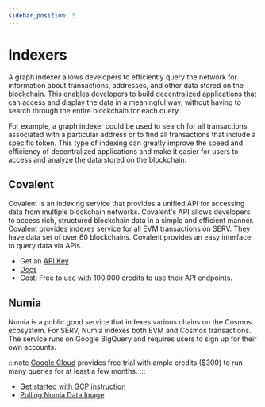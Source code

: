 ```yaml
---
sidebar_position: 5
---
```


# Indexers

A graph indexer allows developers to efficiently query the network for information about transactions, addresses, and
other data stored on the blockchain. This enables developers to build decentralized applications that can access and
display the data in a meaningful way, without having to search through the entire blockchain for each query.

For example, a graph indexer could be used to search for all transactions associated with a particular address or to
find all transactions that include a specific token. This type of indexing can greatly improve the speed and efficiency
of decentralized applications and make it easier for users to access and analyze the data stored on the blockchain.

## Covalent

Covalent is an indexing service that provides a unified API for accessing data from multiple blockchain
networks. Covalent's API allows developers to access rich, structured blockchain data in a simple and efficient manner.
Covalent provides indexes service for all EVM transactions on SERV. They have data set of over 60 blockchains. Covalent
provides an easy interface to query data via APIs.

- Get an [API Key](https://www.covalenthq.com/platform/#/auth/register/)
- [Docs](https://www.covalenthq.com/docs/api/#/0/0/USD/1)
- Cost: Free to use with 100,000 credits to use their API endpoints.

## Numia

Numia is a public good service that indexes various chains on the Cosmos ecosystem. For SERV, Numia indexes both
EVM and Cosmos transactions. The service runs on Google BigQuery and requires users to sign up for their own accounts.

:::note
[Google Cloud](https://cloud.google.com/) provides free trial with ample credits ($300) to run many queries for
at least a few months.
:::

- [Get started with GCP instruction](https://docs.numia.xyz/using-numia/getting-started-with-gcp)
- [Pulling Numia Data Image](https://docs.numia.xyz/using-numia/querying-numia-datasets)

